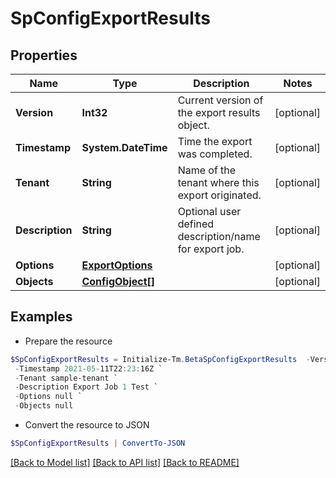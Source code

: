 # SpConfigExportResults
## Properties

Name | Type | Description | Notes
------------ | ------------- | ------------- | -------------
**Version** | **Int32** | Current version of the export results object. | [optional] 
**Timestamp** | **System.DateTime** | Time the export was completed. | [optional] 
**Tenant** | **String** | Name of the tenant where this export originated. | [optional] 
**Description** | **String** | Optional user defined description/name for export job. | [optional] 
**Options** | [**ExportOptions**](ExportOptions.md) |  | [optional] 
**Objects** | [**ConfigObject[]**](ConfigObject.md) |  | [optional] 

## Examples

- Prepare the resource
```powershell
$SpConfigExportResults = Initialize-Tm.BetaSpConfigExportResults  -Version 1 `
 -Timestamp 2021-05-11T22:23:16Z `
 -Tenant sample-tenant `
 -Description Export Job 1 Test `
 -Options null `
 -Objects null
```

- Convert the resource to JSON
```powershell
$SpConfigExportResults | ConvertTo-JSON
```

[[Back to Model list]](../README.md#documentation-for-models) [[Back to API list]](../README.md#documentation-for-api-endpoints) [[Back to README]](../README.md)

